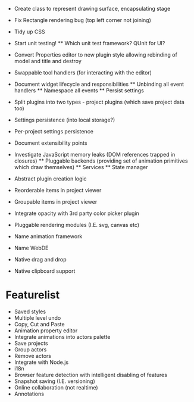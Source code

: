 * Create class to represent drawing surface, encapsulating stage
* Fix Rectangle rendering bug (top left corner not joining)
* Tidy up CSS
* Start unit testing!
** Which unit test framework?  QUnit for UI?
* Convert Properties editor to new plugin style allowing rebinding of model and title and destroy
* Swappable tool handlers (for interacting with the editor)
* Document widget lifecycle and responsibilities
** Unbinding all event handlers
** Namespace all events
** Persist settings
* Split plugins into two types - project plugins (which save project data too)
* Settings persistence (into local storage?)
* Per-project settings persistence
* Document extensibility points
* Investigate JavaScript memory leaks (DOM references trapped in closures)
** Pluggable backends (providing set of animation primitives which draw themselves)
** Services
** State manager

* Abstract plugin creation logic
* Reorderable items in project viewer
* Groupable items in project viewer
* Integrate opacity with 3rd party color picker plugin
* Pluggable rendering modules (I.E. svg, canvas etc)
* Name animation framework
* Name WebDE
* Native drag and drop
* Native clipboard support

Featurelist
===========

* Saved styles
* Multiple level undo
* Copy, Cut and Paste
* Animation property editor
* Integrate animations into actors palette
* Save projects
* Group actors
* Remove actors
* Integrate with Node.js
* i18n
* Browser feature detection with intelligent disabling of features
* Snapshot saving (I.E. versioning)
* Online collaboration (not realtime)
* Annotations


